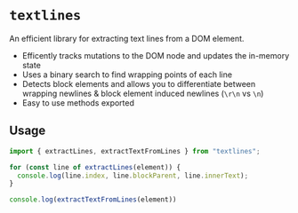 # `textlines`

An efficient library for extracting text lines from a DOM element.

- Efficently tracks mutations to the DOM node and updates the in-memory state
- Uses a binary search to find wrapping points of each line
- Detects block elements and allows you to differentiate between wrapping newlines & block element induced newlines (`\r\n` vs `\n`)
- Easy to use methods exported

## Usage

```ts
import { extractLines, extractTextFromLines } from "textlines";

for (const line of extractLines(element)) {
  console.log(line.index, line.blockParent, line.innerText);
}

console.log(extractTextFromLines(element))
```
